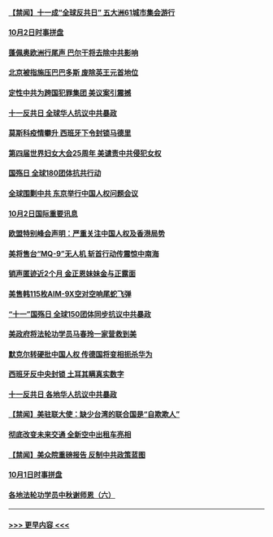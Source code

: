 #### [【禁闻】十一成“全球反共日” 五大洲61城市集会游行](../pages/prog202/a102954739.md?t=10030851) 
#### [10月2日时事拼盘](../pages/prog202/a102954741.md?t=10030851) 
#### [蓬佩奥欧洲行尾声 巴尔干将去除中共影响](../pages/prog202/a102954726.md?t=10030851) 
#### [北京被指施压巴巴多斯 废除英王元首地位](../pages/prog202/a102954671.md?t=10030851) 
#### [定性中共为跨国犯罪集团  美议案引震撼](../pages/prog202/a102954663.md?t=10030851) 
#### [十一反共日 全球华人抗议中共暴政](../pages/prog202/a102954586.md?t=10030851) 
#### [莫斯科疫情攀升 西班牙下令封锁马德里](../pages/prog202/a102954540.md?t=10030851) 
#### [第四届世界妇女大会25周年 美谴责中共侵犯女权](../pages/prog202/a102954538.md?t=10030851) 
#### [国殇日 全球180团体抗共行动](../pages/prog202/a102954483.md?t=10030851) 
#### [全球围剿中共 东京举行中国人权问题会议](../pages/prog202/a102954474.md?t=10030851) 
#### [10月2日国际重要讯息](../pages/prog202/a102954222.md?t=10030851) 
#### [欧盟特别峰会声明：严重关注中国人权及香港局势](../pages/prog202/a102954169.md?t=10030851) 
#### [美将售台“MQ-9”无人机 斩首行动传震惊中南海](../pages/prog202/a102954124.md?t=10030851) 
#### [销声匿迹近2个月 金正恩妹妹金与正露面](../pages/prog202/a102954053.md?t=10030851) 
#### [美售韩115枚AIM-9X空对空响尾蛇飞弹](../pages/prog202/a102954020.md?t=10030851) 
#### [“十一”国殇日 全球150团体同步抗议中共暴政](../pages/prog202/a102953832.md?t=10030851) 
#### [美政府将法轮功学员马春玲一家营救到美](../pages/prog202/a102953959.md?t=10030851) 
#### [默克尔转硬批中国人权  传德国将变相扼杀华为](../pages/prog202/a102953746.md?t=10030851) 
#### [西班牙反中央封锁 土耳其瞒真实数字](../pages/prog202/a102953731.md?t=10030851) 
#### [十一反共日 各地华人抗议中共暴政](../pages/prog202/a102953671.md?t=10030851) 
#### [【禁闻】美驻联大使：缺少台湾的联合国是“自欺欺人”](../pages/prog202/a102953817.md?t=10030851) 
#### [彻底改变未来交通 全新空中出租车亮相](../pages/prog202/a102953801.md?t=10030851) 
#### [【禁闻】美众院重磅报告 反制中共政策蓝图](../pages/prog202/a102953767.md?t=10030851) 
#### [10月1日时事拼盘](../pages/prog202/a102953769.md?t=10030851) 
#### [各地法轮功学员中秋谢师恩（六）](../pages/prog202/a102953703.md?t=10030851) 

----
#### [ >>> 更早内容 <<< ](../indexes/prog202-earlier.md)
